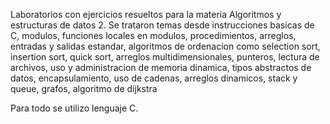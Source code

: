 Laboratorios con ejercicios resueltos para la materia Algoritmos y estructuras de datos 2. Se trataron temas desde instrucciones basicas de C, modulos, funciones locales en modulos,
procedimientos, arreglos, entradas y salidas estandar, algoritmos de ordenacion como selection sort, insertion sort, quick sort, arreglos multidimensionales, punteros, lectura de archivos,
uso y administracion de memoria dinamica, tipos abstractos de datos, encapsulamiento, uso de cadenas, arreglos dinamicos, stack y queue, grafos, algoritmo de dijkstra 

Para todo se utilizo lenguaje C.
